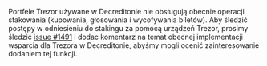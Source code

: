 Portfele Trezor używane w Decreditonie nie obsługują obecnie operacji stakowania (kupowania, głosowania i wycofywania biletów). Aby śledzić postępy w odniesieniu do stakingu za pomocą urządzeń Trezor, prosimy śledzić [issue #1491](https://github.com/decred/decrediton/issues/1491) i dodac komentarz na temat obecnej implementacji wsparcia dla Trezora w Decreditonie, abyśmy mogli ocenić zainteresowanie dodaniem tej funkcji.
